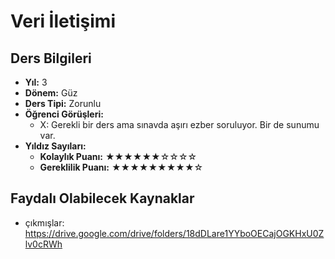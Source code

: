 # Veri İletişimi

## Ders Bilgileri

- **Yıl:** 3
- **Dönem:** Güz
- **Ders Tipi:** Zorunlu
- **Öğrenci Görüşleri:**
  - X: Gerekli bir ders ama sınavda aşırı ezber soruluyor. Bir de sunumu var.
- **Yıldız Sayıları:**
  - **Kolaylık Puanı:** ★★★★★★☆☆☆☆
  - **Gereklilik Puanı:** ★★★★★★★★★☆


## Faydalı Olabilecek Kaynaklar

- çıkmışlar: https://drive.google.com/drive/folders/18dDLare1YYboOECajOGKHxU0Zlv0cRWh
